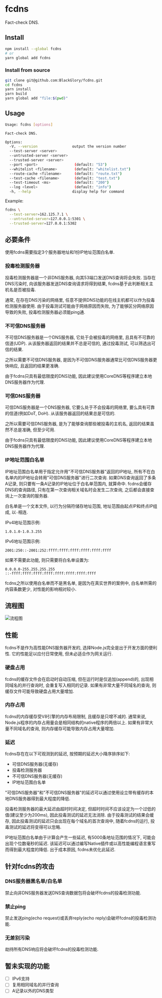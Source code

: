 # fcdns

Fact-check DNS.

## Install

```sh
npm install --global fcdns
# or
yarn global add fcdns
```

### Install from source

```sh
git clone git@github.com:BlackGlory/fcdns.git
cd fcdns
yarn install
yarn build
yarn global add "file:$(pwd)"
```

## Usage

```sh
Usage: fcdns [options]

Fact-check DNS.

Options:
  -V, --version                output the version number
  --test-server <server>
  --untrusted-server <server>
  --trusted-server <server>
  --port <port>                 (default: "53")
  --whitelist <filename>        (default: "whitelist.txt")
  --route-cache <filename>      (default: "route.txt")
  --test-cache <filename>       (default: "test.txt")
  --test-timeout <ms>           (default: "200")
  --log <level>                 (default: "info")
  -h, --help                   display help for command
```

Example:
```sh
fcdns \
  --test-server=162.125.7.1 \
  --untrusted-server=127.0.0.1:5301 \
  --trusted-server=127.0.0.1:5302
```

## 必要条件

使用fcdns需要指定3个服务器地址和1份IP地址范围白名单.

### 投毒检测服务器

投毒检测服务器是一个非DNS服务器, 向其53端口发送DNS查询将会失败.
当存在DNS污染时, 向该服务器发送DNS查询请求将得到结果, fcdns基于此判断相关主机名是否被投毒.

通常, 在存在DNS污染的网络里, 任意不提供DNS功能的在线主机都可以作为投毒检测服务器使用.
由于投毒测试可能由于网络原因而失败, 为了能够区分网络原因导致的失败, 投毒检测服务器必须能ping通.

### 不可信DNS服务器

不可信DNS服务器是一个DNS服务器, 它处于会被投毒的网络里, 且具有不可靠的信道(UDP).
从该服务器返回的结果并不总是可信的, 通过投毒测试, 可以筛选出可信的结果.

之所以需要不可信DNS服务器, 是因为不可信DNS服务器通常比可信DNS服务器更快响应, 且返回的结果更准确.

由于fcdns只具有最低限度的DNS功能, 因此建议使用CoreDNS等程序建立本地DNS服务器作为代理.

### 可信DNS服务器

可信DNS服务器是一个DNS服务器, 它要么处于不会投毒的网络里, 要么具有可靠的信道(例如DoT, DoH).
从该服务器返回的结果总是可信的.

之所以需要可信DNS服务器, 是为了能够查询那些被投毒的主机名, 返回的结果虽然不总是准确, 但至少可用.

由于fcdns只具有最低限度的DNS功能, 因此建议使用CoreDNS等程序建立本地DNS服务器作为代理.

### IP地址范围白名单

IP地址范围白名单用于指定允许用"不可信DNS服务器"返回的IP地址,
所有不在白名单内的IP地址会转用"可信DNS服务器"进行二次查询.
如果DNS查询返回了多条A记录, 则只要有一条A记录的IP地址位于白名单范围内, 就算命中.
fcdns会缓存DNS的查询路径, 只有在第一次查询相关域名时会发生二次查询, 之后都会直接查询上一次查询的服务器.

白名单是一个文本文件, 以行为分隔符储存地址范围, 地址范围由起点IP和终点IP组成, 以`-`相连.

IPv4地址范围示例:
```
1.0.1.0-1.0.3.255
```

IPv6地址范围示例:
```
2001:250::-2001:252:ffff:ffff:ffff:ffff:ffff:ffff
```

如果不需要此功能, 则只需要将白名单设置为:
```
0.0.0.0-255.255.255.255
::-ffff:ffff:ffff:ffff:ffff:ffff:ffff:ffff
```

fcdns之所以使用白名单而不是黑名单,
是因为在真实世界的案例中, 白名单所需的内容条数更少, 对性能的影响相对较小.

## 流程图

![流程图](./docs/flow-chart.svg)

## 性能

fcdns不是作为高性能DNS服务器开发的, 选择Node.js完全是出于开发方面的便利性.
它的性能足以应付日常使用, 但未必适合作为网关运行.

### 硬盘占用

fcdns的缓存文件会在启动时自动压缩, 但在运行时是仅追加(append)的,
出现相同域名的并行查询时, 会重复写入相同的记录.
如果有非常大量不同域名的查询, 则缓存文件可能导致硬盘占用大量增加.

### 内存占用

fcdns的内存缓存受V8引擎的内存布局限制, 且缓存是只增不减的.
通常来说, Node.js程序的内存占用量会是相同结构的native程序的两倍以上.
如果有非常大量不同域名的查询, 则内存缓存可能导致内存占用大量增加.

### 延迟

fcdns存在在以下可观测到的延迟, 按预期的延迟大小降序排序如下:
- 可信DNS服务器(无缓存)
- 投毒检测服务器
- 不可信DNS服务器(无缓存)
- IP地址范围白名单

"可信DNS服务器"和"不可信DNS服务器"的延迟可以通过使用设立带有缓存的本地DNS服务器得到最大程度的降低.

投毒检测服务器的最大延迟由超时时间决定, 但超时时间不应该设定为一个过低的值(建议至少为200ms),
因此投毒测试的延迟无法消除.
由于投毒测试的结果会缓存, 因此投毒测试的延迟只会出现在每个域名的首次查询中,
随着fcdns的运行, 投毒测试的延迟将变得可以忽略.

IP地址范围白名单由于计算会产生一些延迟, 有5000条地址范围的情况下, 可能会出现个位数毫秒的延迟.
该延迟可以通过编写Native插件或以高性能编程语言重写而得到最大程度的降低.
出于成本原因, fcdns未优化此延迟.

## 针对fcdns的攻击

### DNS服务器黑名单/白名单

禁止向非DNS服务器发送DNS查询数据包将会破坏fcdns的投毒检测功能.

### 禁止ping

禁止发送ping(echo request)或丢弃reply(echo reply)会破坏fcdns的投毒检测功能.

### 无差别污染

劫持所有DNS响应将会破坏fcdns的投毒检测功能.

## 暂未实现的功能

- [ ] IPv6支持
- [ ] 复用相同域名的并行查询
- [ ] A记录以外的DNS类型
